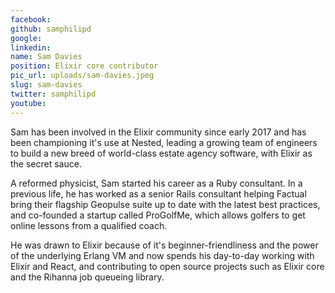 ```yaml
---
facebook: 
github: samphilipd
google: 
linkedin: 
name: Sam Davies
position: Elixir core contributor
pic_url: uploads/sam-davies.jpeg
slug: sam-davies
twitter: samphilipd
youtube: 
---
```

<p>Sam has been involved in the Elixir community since early 2017 and has been championing it&#39;s use at Nested, leading a growing team of engineers to build a new breed of world-class estate agency software, with Elixir as the secret sauce.</p>

<p>A reformed physicist, Sam started his career as a Ruby consultant. In a previous life, he has worked as a senior Rails consultant helping Factual bring their flagship Geopulse suite up to date with the latest best practices, and co-founded a startup called ProGolfMe, which allows golfers to get online lessons from a qualified coach.</p>

<p>He was drawn to Elixir because of it&#39;s beginner-friendliness and the power of the underlying Erlang VM and now spends his day-to-day working with Elixir and React, and contributing to open source projects such as Elixir core and the Rihanna job queueing library.</p>

<p>&nbsp;</p>
